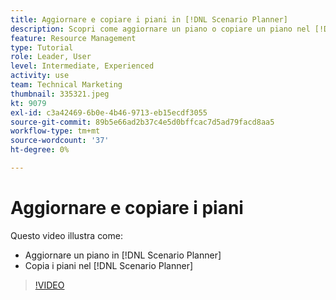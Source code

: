 ```yaml
---
title: Aggiornare e copiare i piani in [!DNL Scenario Planner]
description: Scopri come aggiornare un piano o copiare un piano nel [!DNL  Workfront] [!DNL Scenario Planner].
feature: Resource Management
type: Tutorial
role: Leader, User
level: Intermediate, Experienced
activity: use
team: Technical Marketing
thumbnail: 335321.jpeg
kt: 9079
exl-id: c3a42469-6b0e-4b46-9713-eb15ecdf3055
source-git-commit: 89b5e66ad2b37c4e5d0bffcac7d5ad79facd8aa5
workflow-type: tm+mt
source-wordcount: '37'
ht-degree: 0%

---
```


# Aggiornare e copiare i piani

Questo video illustra come:

* Aggiornare un piano in [!DNL Scenario Planner]
* Copia i piani nel [!DNL Scenario Planner]

>[!VIDEO](https://video.tv.adobe.com/v/335321/?quality=12)
